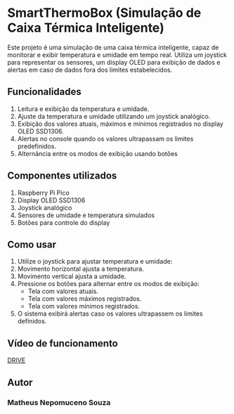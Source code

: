 # SmartThermoBox (Simulação de Caixa Térmica Inteligente)

Este projeto é uma simulação de uma caixa térmica inteligente, capaz de monitorar e exibir temperatura e umidade em tempo real. Utiliza um joystick para representar os sensores, um display OLED para exibição de dados e alertas em caso de dados fora dos limites estabelecidos.

## Funcionalidades

1. Leitura e exibição da temperatura e umidade.
2. Ajuste da temperatura e umidade utilizando um joystick analógico.
3. Exibição dos valores atuais, máximos e mínimos registrados no display OLED SSD1306.
4. Alertas no console quando os valores ultrapassam os limites predefinidos.
5. Alternância entre os modos de exibição usando botões

## Componentes utilizados

1. Raspberry Pi Pico
2. Display OLED SSD1306
3. Joystick analógico
4. Sensores de umidade e temperatura simulados
5. Botões para controle do display

## Como usar

1. Utilize o joystick para ajustar temperatura e umidade:
2. Movimento horizontal ajusta a temperatura.
3. Movimento vertical ajusta a umidade.
4. Pressione os botões para alternar entre os modos de exibição:
   - Tela com valores atuais.
   - Tela com valores máximos registrados.
   - Tela com valores mínimos registrados.
6. O sistema exibirá alertas caso os valores ultrapassem os limites definidos.

## Vídeo de funcionamento
[DRIVE](https://drive.google.com/file/d/12Xwqt4VrW9-_G1dwULYK1GX4OziRLr6I/view?usp=sharing)
## Autor
### Matheus Nepomuceno Souza
